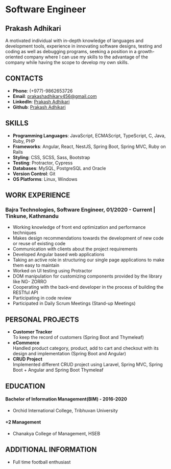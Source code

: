# Software Engineer

## Prakash Adhikari

A motivated individual with in-depth knowledge of languages and development tools, experience in innovating
software designs, testing and coding as well as debugging programs, seeking a position in a growth-oriented
company where I can use my skills to the advantage of the company while having the scope to develop my own
skills.

## CONTACTS

* **Phone**: (+977)-9862653726
* **Email**: prakashadhikary456@gmail.com
* **LinkedIn**: [Prakash Adhikari](https://www.linkedin.com/in/prakashadhikary/)
* **Github**: [Prakash Adhikari](https://github.com/prakashadhikary)

## SKILLS

* **Programming Languages**: JavaScript, ECMAScript, TypeScript, C, Java, Ruby, PHP
* **Frameworks**: Angular, React, NestJS, Spring Boot, Spring MVC, Ruby on Rails
* **Styling**: CSS, SCSS, Sass, Bootstrap
* **Testing**: Protractor, Cypress
* **Databases**: MySQL, PostgreSQL and Oracle
* **Version Control**: Git
* **OS Platforms**: Linux, Windows

## WORK EXPERIENCE

### **Bajra Technologies, Software Engineer**, 01/2020 - Current | Tinkune, Kathmandu
* Working knowledge of front end optimization and performance techniques
* Makes design recommendations towards the development of new code or reuse of existing code
* Communication with clients about the project requirements
* Developed Angular based web applications
* Taking an active role in structuring our single page applications to make them easy to maintain
* Worked on UI testing using Protractor
* DOM manipulation for customizing components provided by the library like NG- ZORRO
* Cooperating with the back-end developer in the process of building the RESTful API
* Participating in code review
* Participated in Daily Scrum Meetings (Stand-up Meetings)

## PERSONAL PROJECTS
* **Customer Tracker** <br />To keep the record of customers (Spring Boot and Thymeleaf)
* **eCommerce** <br />
Handled product category, product, add to cart and checkout with its design and implementation (Spring Boot and Angular)
* **CRUD Project** <br />
Implemented different CRUD project using Laravel, Spring MVC, Spring Boot + Angular and Spring Boot Thymeleaf

## EDUCATION
#### Bachelor of Information Management(BIM) - 2016-2020
* Orchid International College, Tribhuvan University
#### +2 Management
* Chanakya College of Management, HSEB

## ADDITIONAL INFORMATION
* Full time football enthusiast
